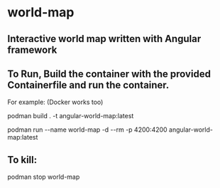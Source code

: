 # world-map
## Interactive world map written with Angular framework

## To Run, Build the container with the provided Containerfile and run the container.

For example: (Docker works too)

podman build . -t angular-world-map:latest

podman run --name world-map -d --rm -p 4200:4200 angular-world-map:latest

## To kill:

podman stop world-map
